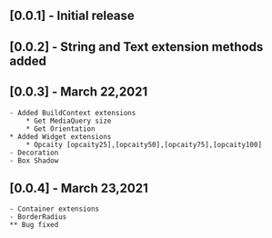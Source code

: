 ## [0.0.1] - Initial release
## [0.0.2] - String and Text extension methods added
## [0.0.3] - March 22,2021
    - Added BuildContext extensions
        * Get MediaQuery size
        * Get Orientation
    * Added Widget extensions
        * Opcaity [opcaity25],[opcaity50],[opcaity75],[opcaity100]
    - Decoration
    - Box Shadow
## [0.0.4] - March 23,2021
    - Container extensions
    - BorderRadius
    ** Bug fixed
